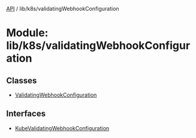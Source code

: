 [API](../API.md) / lib/k8s/validatingWebhookConfiguration

# Module: lib/k8s/validatingWebhookConfiguration

## Classes

- [ValidatingWebhookConfiguration](../classes/lib_k8s_validatingWebhookConfiguration.ValidatingWebhookConfiguration.md)

## Interfaces

- [KubeValidatingWebhookConfiguration](../interfaces/lib_k8s_validatingWebhookConfiguration.KubeValidatingWebhookConfiguration.md)
